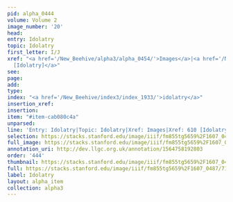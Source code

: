 ```yaml
---
pid: alpha_0444
volume: Volume 2
image_number: '20'
head: 
entry: Idolatry
topic: Idolatry
first_letter: I/J
xref: "<a href='/New_Beehive/alpha3/alpha_0454/'>Images</a>|<a href='/New_Beehive/toc_vol2/toc2_139/'>610
  [Idolatry]</a>"
see: 
page: 
add: 
type: 
index: "<a href='/New_Beehive/index3/index_1933/'>idolatry</a>"
insertion_xref: 
insertion: 
item: "#item-cab080c4a"
unparsed: 
line: 'Entry: Idolatry|Topic: Idolatry|Xref: Images|Xref: 610 [Idolatry]|Index: idolatry|#item-cab080c4a'
selection: https://stacks.stanford.edu/image/iiif/fm855tg5659%2F1607_0487/716,4133,3018,512/full/0/default.jpg
full_image: https://stacks.stanford.edu/image/iiif/fm855tg5659%2F1607_0487/full/full/0/default.jpg
annotation_uri: http://dev.llgc.org.uk/annotation/1564758192803
order: '444'
thumbnail: https://stacks.stanford.edu/image/iiif/fm855tg5659%2F1607_0487/716,4133,600,180/250,/0/default.jpg
full: https://stacks.stanford.edu/image/iiif/fm855tg5659%2F1607_0487/716,4133,3018,512/full/0/default.jpg
label: Idolatry
layout: alpha_item
collection: alpha3
---
```

